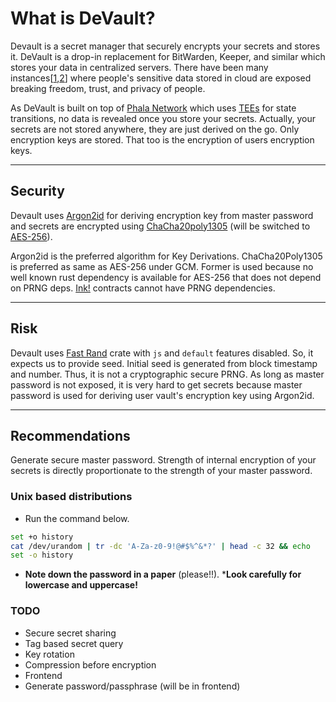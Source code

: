 # What is DeVault?

Devault is a secret manager that securely encrypts your secrets and stores it. DeVault is a drop-in replacement for BitWarden, Keeper, and similar which stores your data in centralized servers. There have been many instances[[1](https://www.arcserve.com/blog/7-most-infamous-cloud-security-breaches),[2](https://www.cybertalk.org/2022/04/26/top-5-cloud-security-breaches-and-lessons/)] where people's sensitive data stored in cloud are exposed breaking freedom, trust, and privacy of people.  

As DeVault is built on top of [Phala Network](https://phala.network/) which uses [TEEs](https://en.wikipedia.org/wiki/Trusted_execution_environment) for state transitions, no data is revealed once you store your secrets. Actually, your secrets are not stored anywhere, they are just derived on the go. Only encryption keys are stored. That too is the encryption of users encryption keys.

---

## Security

Devault uses [Argon2id](https://en.wikipedia.org/wiki/Argon2) for deriving encryption key from master password and secrets are encrypted using [ChaCha20poly1305](https://en.wikipedia.org/wiki/ChaCha20-Poly1305) (will be switched to [AES-256](https://en.wikipedia.org/wiki/Advanced_Encryption_Standard)).

Argon2id is the preferred algorithm for Key Derivations. ChaCha20Poly1305 is preferred as same as AES-256 under GCM. Former is used because no well known rust dependency is available for AES-256 that does not depend on PRNG deps. [Ink!](https://use.ink/) contracts cannot have PRNG dependencies.

---

## Risk

Devault uses [Fast Rand](https://github.com/smol-rs/fastrand) crate with `js` and `default` features disabled. So, it expects us to provide seed. Initial seed is generated from block timestamp and number. Thus, it is not a cryptographic secure PRNG. As long as master password is not exposed, it is very hard to get secrets because master password is used for deriving user vault's encryption key using Argon2id.

---

## Recommendations

Generate secure master password. Strength of internal encryption of your secrets is directly proportionate to the strength of your master password.

### Unix based distributions

- Run the command below.

```bash
set +o history
cat /dev/urandom | tr -dc 'A-Za-z0-9!@#$%^&*?' | head -c 32 && echo
set -o history
```

- **Note down the password in a paper** (please!!). ***Look carefully for lowercase and uppercase!**


### TODO

- Secure secret sharing
- Tag based secret query
- Key rotation
- Compression before encryption
- Frontend
- Generate password/passphrase (will be in frontend)
